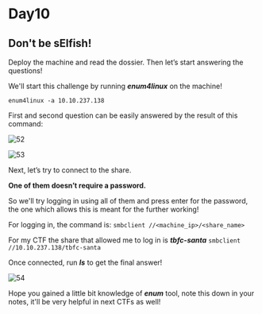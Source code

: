 # Day10

## Don't be sElfish!

Deploy the machine and read the dossier. Then let’s start answering the questions!

We'll start this challenge by running ***enum4linux*** on the machine!

`enum4linux -a 10.10.237.138`

First and second question can be easily answered by the result of this command:


![52](https://user-images.githubusercontent.com/83836972/122343721-a57bd480-cf63-11eb-9cbb-15fd38701768.PNG)

![53](https://user-images.githubusercontent.com/83836972/122343739-a9a7f200-cf63-11eb-8b45-e623eba1945c.PNG)

Next, let’s try to connect to the share. 

**One of them doesn’t require a password.**

So we'll try logging in using all of them and press enter for the password, the one which allows this is meant for the further working!

For logging in, the command is:
`smbclient //<machine_ip>/<share_name>`

For my CTF the share that allowed me to log in is ***tbfc-santa***
`smbclient //10.10.237.138/tbfc-santa`

Once connected, run ***ls*** to get the final answer!

![54](https://user-images.githubusercontent.com/83836972/122343756-ae6ca600-cf63-11eb-80e6-bc2b72f43895.PNG)

Hope you gained a little bit knowledge of ***enum*** tool, note this down in your notes, it'll be very helpful in next CTFs as well!
